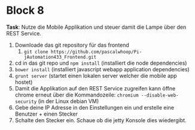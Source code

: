 # Block 8

**Task**: Nutze die Mobile Applikation und steuer  damit die Lampe über den REST Service. 

1. Downloade das git repository für das frontend
	1. `git clone https://github.com/pascalwhoop/Pi-jAutomation433_Frontend.git`
2. cd in das git repo und `npm install` (installiert die node dependencies)
3. `bower install` (installiert javascript webapp application dependencies)
4. `grunt server` (startet einen lokalen server welcher die mobile app hostet)
5. Damit die Applikation auf den REST Service zugreifen kann öffne chrome erneut über die Kommandozeile: `chromium --disable-web-security` (in der Linux debian VM)
6. Gebe deine IP Adresse in den Einstellungen ein  und erstelle eine Benutzer + einen Stecker
7. Schalte den Stecker ein. Schaue ob die jetty Konsole dies wiedergibt.